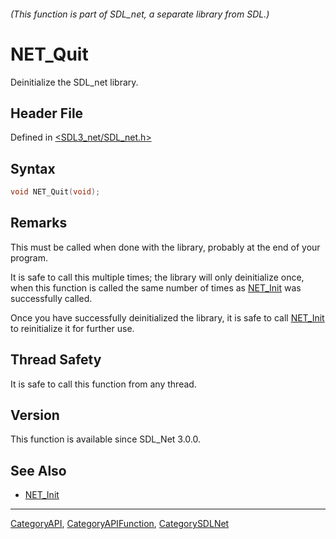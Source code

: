 ###### (This function is part of SDL_net, a separate library from SDL.)
# NET_Quit

Deinitialize the SDL_net library.

## Header File

Defined in [<SDL3_net/SDL_net.h>](https://github.com/libsdl-org/SDL_net/blob/main/include/SDL3_net/SDL_net.h)

## Syntax

```c
void NET_Quit(void);
```

## Remarks

This must be called when done with the library, probably at the end of your
program.

It is safe to call this multiple times; the library will only deinitialize
once, when this function is called the same number of times as
[NET_Init](NET_Init) was successfully called.

Once you have successfully deinitialized the library, it is safe to call
[NET_Init](NET_Init) to reinitialize it for further use.

## Thread Safety

It is safe to call this function from any thread.

## Version

This function is available since SDL_Net 3.0.0.

## See Also

- [NET_Init](NET_Init)

----
[CategoryAPI](CategoryAPI), [CategoryAPIFunction](CategoryAPIFunction), [CategorySDLNet](CategorySDLNet)


